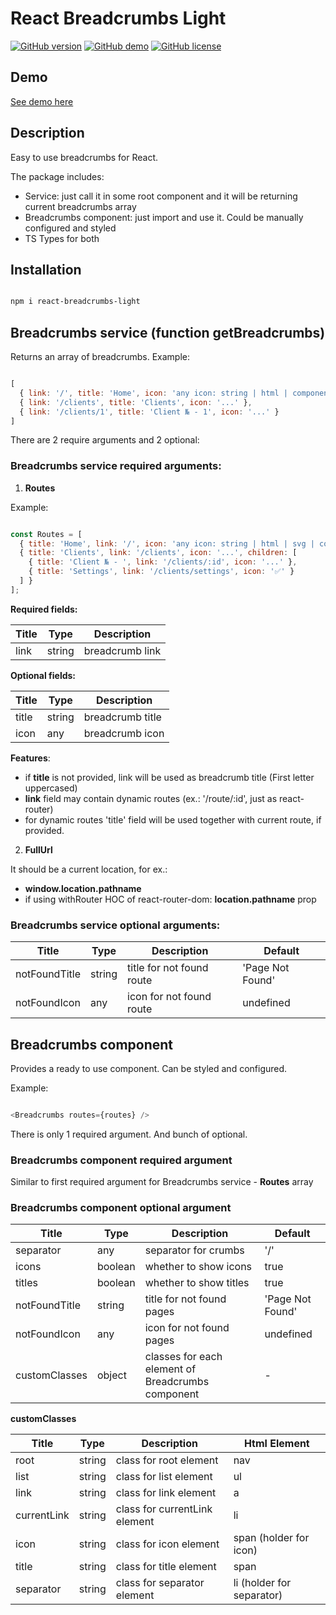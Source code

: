 
# React Breadcrumbs Light

[![GitHub version](https://img.shields.io/badge/version-1.1.0-yellow.svg)](https://github.com/mopcweb/react-breadcrumbs-light/releases) [![GitHub demo](https://img.shields.io/badge/demo-available-green.svg)](https://mopcweb.github.io/react-breadcrumbs-light) [![GitHub license](https://img.shields.io/badge/license-MIT-blue.svg)](https://github.com/mopcweb/react-breadcrumbs-light/blob/master/LICENSE)

## Demo

[See demo here](https://mopcweb.github.io/react-breadcrumbs-light)

## Description

Easy to use breadcrumbs for React.

The package includes:

 - Service: just call it in some root component and it will be returning current breadcrumbs array
 - Breadcrumbs component: just import and use it. Could be manually configured and styled
 - TS Types for both

## Installation

```bash

npm i react-breadcrumbs-light

```

## Breadcrumbs service (function getBreadcrumbs)

Returns an array of breadcrumbs. Example:

```js

[
  { link: '/', title: 'Home', icon: 'any icon: string | html | component' },
  { link: '/clients', title: 'Clients', icon: '...' },
  { link: '/clients/1', title: 'Client № - 1', icon: '...' }
]

```

There are 2 require arguments and 2 optional:

### Breadcrumbs service required arguments:

1. __Routes__

  Example:

  ```js

  const Routes = [
    { title: 'Home', link: '/', icon: 'any icon: string | html | svg | component' },
    { title: 'Clients', link: '/clients', icon: '...', children: [
      { title: 'Client № - ', link: '/clients/:id', icon: '...' },
      { title: 'Settings', link: '/clients/settings', icon: '✅' }
    ] }
  ];

  ```

__Required fields:__

| Title | Type   | Description      |
| ----- | ------ | ---------------- |
| link  | string | breadcrumb link  |

__Optional fields:__

| Title | Type   | Description      |
| ----- | ------ | ---------------- |
| title | string | breadcrumb title |
| icon  | any    | breadcrumb icon  |

__Features__:

 - if __title__ is not provided, link will be used as breadcrumb title (First letter uppercased)
 - __link__ field may contain dynamic routes (ex.: '/route/:id', just as react-router)
 - for dynamic routes 'title' field will be used together with current route, if provided.

 2. __FullUrl__

  It should be a current location, for ex.:

 - __window.location.pathname__
 - if using withRouter HOC of react-router-dom: __location.pathname__ prop


### Breadcrumbs service optional arguments:

| Title         | Type   | Description               | Default          |
| ------------- | ------ | ------------------------- | ---------------- |
| notFoundTitle | string | title for not found route | 'Page Not Found' |
| notFoundIcon  | any    | icon for not found route  | undefined        |

## Breadcrumbs component

Provides a ready to use component. Can be styled and configured.

Example:

```js

<Breadcrumbs routes={routes} />

```

There is only 1 required argument. And bunch of optional.

### Breadcrumbs component required argument

Similar to first required argument for Breadcrumbs service - __Routes__ array

### Breadcrumbs component optional argument

| Title          | Type    | Description               | Default          |
| -------------- | ------- | ------------------------- | ---------------- |
| separator      | any     | separator for crumbs      | '/'              |
| icons          | boolean | whether to show icons     | true             |
| titles         | boolean | whether to show titles    | true             |
| notFoundTitle  | string  | title for not found pages | 'Page Not Found' |
| notFoundIcon   | any     | icon for not found pages  | undefined        |
| customClasses  | object  | classes for each element of Breadcrumbs component | - |

__customClasses__

| Title       | Type    | Description                   | Html Element              |
| ----------- | ------- | ----------------------------- | ------------------------- |
| root        | string  | class for root element        | nav 	                    |
| list        | string  | class for list element        | ul 		                    |
| link        | string  | class for link element        | a 	                      |
| currentLink | string  | class for currentLink element | li   	                    |
| icon        | string  | class for icon element        | span (holder for icon)    |
| title       | string  | class for title element       | span 	                    |
| separator   | string  | class for separator element   | li (holder for separator) |
